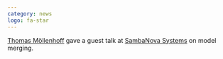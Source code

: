```yaml
---
category: news
logo: fa-star
---
```


[Thomas Möllenhoff](http://moellenh.github.io) gave a guest talk at [SambaNova Systems](https://sambanova.ai/) on model merging.
